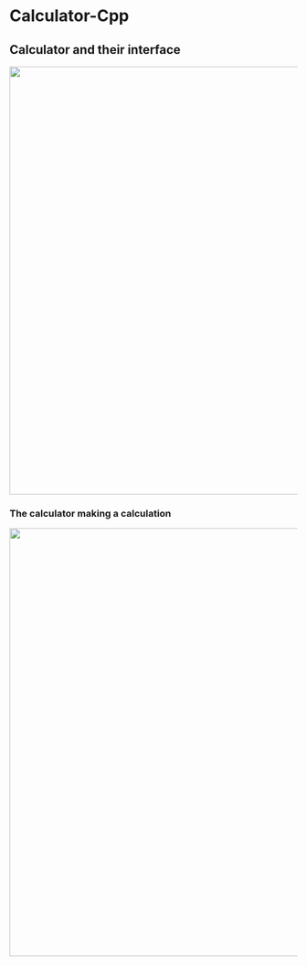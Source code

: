 # Calculator-Cpp

## Calculator and their interface
<img src="https://imgur.com/iFyiss2.png" witdh=100 height=750/>

### The calculator making a calculation
<img src="https://imgur.com/JOcsSl1.png" witdh=100 height=750/>
